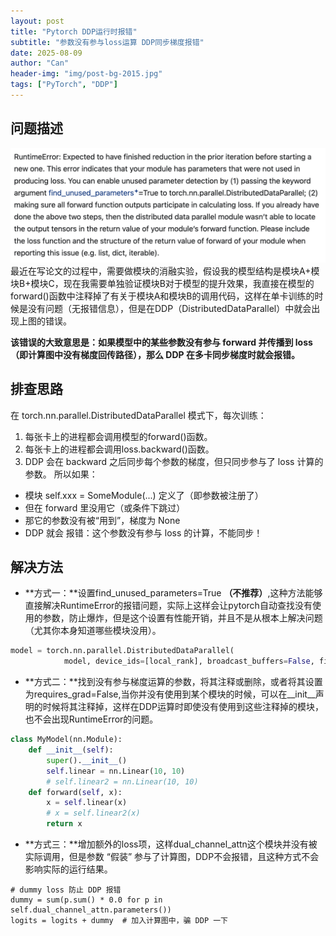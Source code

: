 ```yaml
---
layout: post
title: "Pytorch DDP运行时报错"
subtitle: "参数没有参与loss运算 DDP同步梯度报错"
date: 2025-08-09
author: "Can"
header-img: "img/post-bg-2015.jpg"
tags: ["PyTorch", "DDP"]
---
```


## 问题描述
<img src="/img/in-post/image-uLqf.png" alt="检索文件系统" style="zoom:60%;" />
最近在写论文的过程中，需要做模块的消融实验，假设我的模型结构是模块A+模块B+模块C，现在我需要单独验证模块B对于模型的提升效果，我直接在模型的forward()函数中注释掉了有关于模块A和模块B的调用代码，这样在单卡训练的时候是没有问题（无报错信息），但是在DDP（DistributedDataParallel）中就会出现上图的错误。

**该错误的大致意思是：如果模型中的某些参数没有参与 forward 并传播到 loss（即计算图中没有梯度回传路径），那么 DDP 在多卡同步梯度时就会报错。**

## 排查思路
在 torch.nn.parallel.DistributedDataParallel 模式下，每次训练：
1. 每张卡上的进程都会调用模型的forward()函数。
2. 每张卡上的进程都会调用loss.backward()函数。
4. DDP 会在 backward 之后同步每个参数的梯度，但只同步参与了 loss 计算的参数。
所以如果：
* 模块 self.xxx = SomeModule(...) 定义了（即参数被注册了）
* 但在 forward 里没用它（或条件下跳过）
* 那它的参数没有被“用到”，梯度为 None
* DDP 就会 报错：这个参数没有参与 loss 的计算，不能同步！

## 解决方法
* **方式一：**设置find_unused_parameters=True **（不推荐）**,这种方法能够直接解决RuntimeError的报错问题，实际上这样会让pytorch自动查找没有使用的参数，防止爆炸，但是这个设置有性能开销，并且不是从根本上解决问题（尤其你本身知道哪些模块没用）。
```python
model = torch.nn.parallel.DistributedDataParallel(
            model, device_ids=[local_rank], broadcast_buffers=False, find_unused_parameters=False)  
```
* **方式二：**找到没有参与梯度运算的参数，将其注释或删除，或者将其设置为requires_grad=False,当你并没有使用到某个模块的时候，可以在__init__声明的时候将其注释掉，这样在DDP运算时即使没有使用到这些注释掉的模块，也不会出现RuntimeError的问题。
```python
class MyModel(nn.Module):
    def __init__(self):
        super().__init__()
        self.linear = nn.Linear(10, 10)
        # self.linear2 = nn.Linear(10, 10)
    def forward(self, x):
        x = self.linear(x)
        # x = self.linear2(x)
        return x
```
* **方式三：**增加额外的loss项，这样dual_channel_attn这个模块并没有被实际调用，但是参数 “假装” 参与了计算图，DDP不会报错，且这种方式不会影响实际的运行结果。
```
# dummy loss 防止 DDP 报错
dummy = sum(p.sum() * 0.0 for p in self.dual_channel_attn.parameters())
logits = logits + dummy  # 加入计算图中，骗 DDP 一下
```